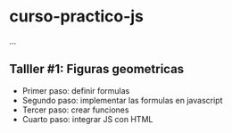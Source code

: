 # curso-practico-js

...

## Talller #1: Figuras geometricas

- Primer paso: definir formulas
- Segundo paso: implementar las formulas en javascript
- Tercer paso: crear funciones
- Cuarto paso: integrar JS con HTML
